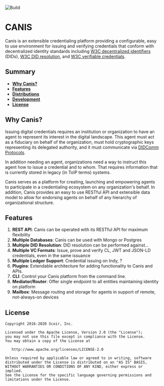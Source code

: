 ![Build](https://github.com/scoir/canis/workflows/Build/badge.svg)

# CANIS

Canis is an extensible credentialing platform providing a configurable, easy to use environment for issuing and verifying credentials that conform with decentralized 
identity standards including [W3C decentralized identifiers](https://w3c.github.io/did-core/) (DIDs), [W3C DID resolution](https://w3c-ccg.github.io/did-resolution/), and [W3C verifiable credentials](https://w3c.github.io/vc-data-model/).

## Summary

- [**Why Canis?**](#why-canis)
- [**Features**](#features)
- [**Distributions**](#distributions)
- [**Development**](#development)
- [**License**](#license)

## Why Canis?

Issuing digital credentials requires an institution or organization to have an agent to represent its interest in the digital landscape.
This agent must act as a fiduciary on behalf of the organization, must hold cryptographic keys representing its delegated authority, and it must communicate
via [DIDComm Protocols](https://github.com/hyperledger/indy-hipe/pull/69).  

In addition needing an agent, organizations need a way to instruct this agent how to issue a credential and to whom.  That requires information that is currently stored 
in legacy (in ToIP terms) systems.

Canis serves as a platform for creating, launching and empowering agents to participate in a credentialing ecosystem on any organization's behalf.  In addition,
Canis provides an easy to use RESTful API and extensible data model to allow for endorsing agents on behalf of any hierarchy of organizational structure.

## Features
1. **REST API**: Canis can be operated with its RESTful API for maximum flexibility
1. **Multiple Databases**: Canis can be used with Mongo or Postgres
1. **Multiple DID Resolution**: DID resolution can be performed against...
1. **Multiple VC Formats**: Issue, prove and verify CL, JWT and JSON-LD credentials, even in the same issuance
1. **Multiple Ledger Support**:  Credential issuing on Indy, ?
1. **Plugins**: Extendable architecture for adding functionality to Canis and APIs. 
1. **CLI**: Control your Canis platform from the command line.
1. **Mediator/Router**:  Offer single endpoint to all entities maintaining identity on platform
1. **Mailbox**: Message routing and storage for agents in support of remote, not-always-on devices

## License

```
Copyright 2016-2020 Scoir, Inc.

Licensed under the Apache License, Version 2.0 (the "License");
you may not use this file except in compliance with the License.
You may obtain a copy of the License at

   http://www.apache.org/licenses/LICENSE-2.0

Unless required by applicable law or agreed to in writing, software
distributed under the License is distributed on an "AS IS" BASIS,
WITHOUT WARRANTIES OR CONDITIONS OF ANY KIND, either express or implied.
See the License for the specific language governing permissions and
limitations under the License.
```
